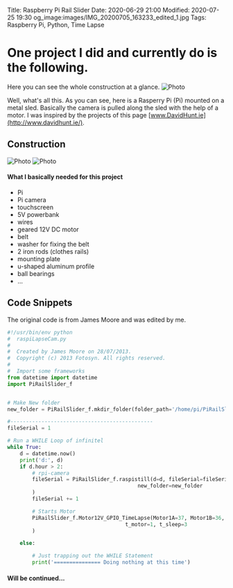 Title: Raspberry Pi Rail Slider
Date: 2020-06-29 21:00
Modified: 2020-07-25 19:30
og_image:images/IMG_20200705_163233_edited_1.jpg
Tags: Raspberry Pi, Python, Time Lapse

# One project I did and currently do is the following.
Here you can see the whole construction at a glance.
![Photo]({attach}images/IMG_20200712_115919_compressed.jpg)

Well, what's all this. As you can see, here is a Rasperry Pi (Pi) mounted on a metal sled. 
Basically the camera is pulled along the sled with the help of a motor. I was inspired by the projects of this page [www.DavidHunt.ie](http://www.davidhunt.ie/).

## Construction
![Photo]({attach}images/IMG_20200709_191035_resize.jpg)
![Photo]({attach}images/IMG_20200709_191045_resize.jpg)

#### What I basically needed for this project
* Pi
* Pi camera
* touchscreen
* 5V powerbank
* wires
* geared 12V DC motor
* belt
* washer for fixing the belt
* 2 iron rods (clothes rails)
* mounting plate
* u-shaped aluminum profile
* ball bearings
* ...

## Code Snippets
The original code is from James Moore and was edited by me. 
```python
#!/usr/bin/env python
#  raspiLapseCam.py
#
#  Created by James Moore on 28/07/2013.
#  Copyright (c) 2013 Fotosyn. All rights reserved.
#
#  Import some frameworks
from datetime import datetime
import PiRailSlider_f


# Make New folder
new_folder = PiRailSlider_f.mkdir_folder(folder_path='/home/pi/PiRailSlider/LapsePiTouch/Lapse')

#----------------------------------------------
fileSerial = 1

# Run a WHILE Loop of infinitel
while True:
    d = datetime.now()
    print('d:', d)
    if d.hour > 2:
        # rpi-camera
        fileSerial = PiRailSlider_f.raspistill(d=d, fileSerial=fileSerial,
                                          new_folder=new_folder
        )
        fileSerial += 1

        # Starts Motor
        PiRailSlider_f.Motor12V_GPIO_TimeLapse(Motor1A=37, Motor1B=36, Motor1E=33,
                                      t_motor=1, t_sleep=3
        )

    else:

        # Just trapping out the WHILE Statement
        print('=============== Doing nothing at this time')
```
#### Will be continued...



